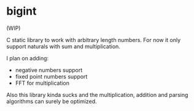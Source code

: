# bigint
(WIP)

C static library to work with arbitrary length numbers. For now it only support naturals with sum and multiplication.

I plan on adding:
  * negative numbers support
  * fixed point numbers support
  * FFT for multiplication

Also this library kinda sucks and the multiplication, addition and parsing algorithms can surely be optimized.
